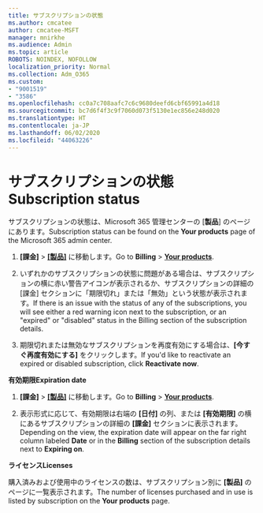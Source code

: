 ```yaml
---
title: サブスクリプションの状態
ms.author: cmcatee
author: cmcatee-MSFT
manager: mnirkhe
ms.audience: Admin
ms.topic: article
ROBOTS: NOINDEX, NOFOLLOW
localization_priority: Normal
ms.collection: Adm_O365
ms.custom:
- "9001519"
- "3586"
ms.openlocfilehash: cc0a7c708aafc7c6c9680deefd6cbf65991a4d18
ms.sourcegitcommit: bc7d6f4f3c9f7060d073f5130e1ec856e248d020
ms.translationtype: HT
ms.contentlocale: ja-JP
ms.lasthandoff: 06/02/2020
ms.locfileid: "44063226"
---
```

# <a name="subscription-status"></a><span data-ttu-id="cac67-102">サブスクリプションの状態</span><span class="sxs-lookup"><span data-stu-id="cac67-102">Subscription status</span></span>

<span data-ttu-id="cac67-103">サブスクリプションの状態は、Microsoft 365 管理センターの [**製品**] のページにあります。</span><span class="sxs-lookup"><span data-stu-id="cac67-103">Subscription status can be found on the **Your products** page of the Microsoft 365 admin center.</span></span>

1. <span data-ttu-id="cac67-104">**[課金]** > **[[製品]](https://go.microsoft.com/fwlink/p/?linkid=842054)** に移動します。</span><span class="sxs-lookup"><span data-stu-id="cac67-104">Go to **Billing** > **[Your products](https://go.microsoft.com/fwlink/p/?linkid=842054)**.</span></span>

2. <span data-ttu-id="cac67-105">いずれかのサブスクリプションの状態に問題がある場合は、サブスクリプションの横に赤い警告アイコンが表示されるか、サブスクリプションの詳細の [課金] セクションに「期限切れ」または「無効」という状態が表示されます。</span><span class="sxs-lookup"><span data-stu-id="cac67-105">If there is an issue with the status of any of the subscriptions, you will see either a red warning icon next to the subscription, or an "expired" or "disabled" status in the Billing section of the subscription details.</span></span>

3. <span data-ttu-id="cac67-106">期限切れまたは無効なサブスクリプションを再度有効にする場合は、**[今すぐ再度有効にする]** をクリックします。</span><span class="sxs-lookup"><span data-stu-id="cac67-106">If you'd like to reactivate an expired or disabled subscription, click **Reactivate now**.</span></span>

<span data-ttu-id="cac67-107">**有効期限**</span><span class="sxs-lookup"><span data-stu-id="cac67-107">**Expiration date**</span></span>

1. <span data-ttu-id="cac67-108">**[課金]** > **[[製品]](https://go.microsoft.com/fwlink/p/?linkid=842054)** に移動します。</span><span class="sxs-lookup"><span data-stu-id="cac67-108">Go to **Billing** > **[Your products](https://go.microsoft.com/fwlink/p/?linkid=842054)**.</span></span>

2. <span data-ttu-id="cac67-109">表示形式に応じて、有効期限は右端の **[日付]** の列、または **[有効期限]** の横にあるサブスクリプションの詳細の **[課金]** セクションに表示されます。</span><span class="sxs-lookup"><span data-stu-id="cac67-109">Depending on the view, the expiration date will appear on the far right column labeled **Date** or in the **Billing** section of the subscription details next to **Expiring on**.</span></span>

<span data-ttu-id="cac67-110">**ライセンス**</span><span class="sxs-lookup"><span data-stu-id="cac67-110">**Licenses**</span></span>

<span data-ttu-id="cac67-111">購入済みおよび使用中のライセンスの数は、サブスクリプション別に **[製品]** のページに一覧表示されます。</span><span class="sxs-lookup"><span data-stu-id="cac67-111">The number of licenses purchased and in use is listed by subscription on the **Your products** page.</span></span>

